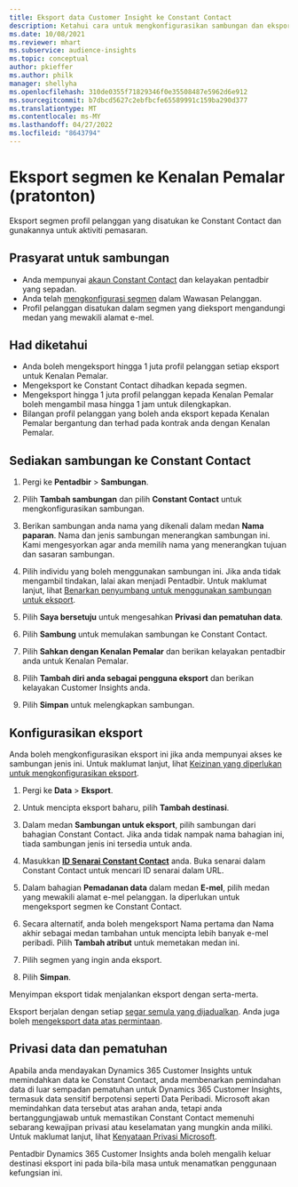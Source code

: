 ```yaml
---
title: Eksport data Customer Insight ke Constant Contact
description: Ketahui cara untuk mengkonfigurasikan sambungan dan eksport ke Constant Contact.
ms.date: 10/08/2021
ms.reviewer: mhart
ms.subservice: audience-insights
ms.topic: conceptual
author: pkieffer
ms.author: philk
manager: shellyha
ms.openlocfilehash: 310de0355f71829346f0e35508487e5962d6e912
ms.sourcegitcommit: b7dbcd5627c2ebfbcfe65589991c159ba290d377
ms.translationtype: MT
ms.contentlocale: ms-MY
ms.lasthandoff: 04/27/2022
ms.locfileid: "8643794"
---
```

# <a name="export-segments-to-constant-contact-preview"></a>Eksport segmen ke Kenalan Pemalar (pratonton)

Eksport segmen profil pelanggan yang disatukan ke Constant Contact dan gunakannya untuk aktiviti pemasaran. 

## <a name="prerequisites-for-a-connection"></a>Prasyarat untuk sambungan

-   Anda mempunyai [akaun Constant Contact](https://www.constantcontact.com/account-home) dan kelayakan pentadbir yang sepadan.
-   Anda telah [mengkonfigurasi segmen](segments.md) dalam Wawasan Pelanggan.
-   Profil pelanggan disatukan dalam segmen yang dieksport mengandungi medan yang mewakili alamat e-mel.

## <a name="known-limitations"></a>Had diketahui

- Anda boleh mengeksport hingga 1 juta profil pelanggan setiap eksport untuk Kenalan Pemalar.
- Mengeksport ke Constant Contact dihadkan kepada segmen.
- Mengeksport hingga 1 juta profil pelanggan kepada Kenalan Pemalar boleh mengambil masa hingga 1 jam untuk dilengkapkan. 
- Bilangan profil pelanggan yang boleh anda eksport kepada Kenalan Pemalar bergantung dan terhad pada kontrak anda dengan Kenalan Pemalar.

## <a name="set-up-connection-to-constant-contact"></a>Sediakan sambungan ke Constant Contact

1. Pergi ke **Pentadbir** > **Sambungan**.

1. Pilih **Tambah sambungan** dan pilih **Constant Contact** untuk mengkonfigurasikan sambungan.

1. Berikan sambungan anda nama yang dikenali dalam medan **Nama paparan**. Nama dan jenis sambungan menerangkan sambungan ini. Kami mengesyorkan agar anda memilih nama yang menerangkan tujuan dan sasaran sambungan.

1. Pilih individu yang boleh menggunakan sambungan ini. Jika anda tidak mengambil tindakan, lalai akan menjadi Pentadbir. Untuk maklumat lanjut, lihat [Benarkan penyumbang untuk menggunakan sambungan untuk eksport](connections.md#allow-contributors-to-use-a-connection-for-exports).

1. Pilih **Saya bersetuju** untuk mengesahkan **Privasi dan pematuhan data**.

1. Pilih **Sambung** untuk memulakan sambungan ke Constant Contact.

1. Pilih **Sahkan dengan Kenalan Pemalar** dan berikan kelayakan pentadbir anda untuk Kenalan Pemalar. 

1. Pilih **Tambah diri anda sebagai pengguna eksport** dan berikan kelayakan Customer Insights anda.

1. Pilih **Simpan** untuk melengkapkan sambungan.

## <a name="configure-an-export"></a>Konfigurasikan eksport

Anda boleh mengkonfigurasikan eksport ini jika anda mempunyai akses ke sambungan jenis ini. Untuk maklumat lanjut, lihat [Keizinan yang diperlukan untuk mengkonfigurasikan eksport](export-destinations.md#set-up-a-new-export).

1. Pergi ke **Data** > **Eksport**.

1. Untuk mencipta eksport baharu, pilih **Tambah destinasi**.

1. Dalam medan **Sambungan untuk eksport**, pilih sambungan dari bahagian Constant Contact. Jika anda tidak nampak nama bahagian ini, tiada sambungan jenis ini tersedia untuk anda.

1. Masukkan [**ID Senarai Constant Contact**](https://app.constantcontact.com/pages/contacts/ui#lists) anda. Buka senarai dalam Constant Contact untuk mencari ID senarai dalam URL.

1. Dalam bahagian **Pemadanan data** dalam medan **E-mel**, pilih medan yang mewakili alamat e-mel pelanggan. Ia diperlukan untuk mengeksport segmen ke Constant Contact.

1. Secara alternatif, anda boleh mengeksport Nama pertama dan Nama akhir sebagai medan tambahan untuk mencipta lebih banyak e-mel peribadi. Pilih **Tambah atribut** untuk memetakan medan ini.

1. Pilih segmen yang ingin anda eksport.

1. Pilih **Simpan**.

Menyimpan eksport tidak menjalankan eksport dengan serta-merta.

Eksport berjalan dengan setiap [segar semula yang dijadualkan](system.md#schedule-tab). Anda juga boleh [mengeksport data atas permintaan](export-destinations.md#run-exports-on-demand). 


## <a name="data-privacy-and-compliance"></a>Privasi data dan pematuhan

Apabila anda mendayakan Dynamics 365 Customer Insights untuk memindahkan data ke Constant Contact, anda membenarkan pemindahan data di luar sempadan pematuhan untuk Dynamics 365 Customer Insights, termasuk data sensitif berpotensi seperti Data Peribadi. Microsoft akan memindahkan data tersebut atas arahan anda, tetapi anda bertanggungjawab untuk memastikan Constant Contact memenuhi sebarang kewajipan privasi atau keselamatan yang mungkin anda miliki. Untuk maklumat lanjut, lihat [Kenyataan Privasi Microsoft](https://go.microsoft.com/fwlink/?linkid=396732).

Pentadbir Dynamics 365 Customer Insights anda boleh mengalih keluar destinasi eksport ini pada bila-bila masa untuk menamatkan penggunaan kefungsian ini.
